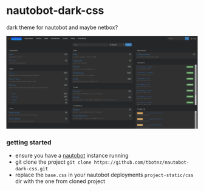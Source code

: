 # nautobot-dark-css
dark theme for nautobot and maybe netbox?

![nautobot](/nbot-dark.PNG)

### getting started
- ensure you have a [nautobot](https://github.com/nautobot) instance running
- git clone the project ``` git clone https://github.com/tbotnz/nautobot-dark-css.git ```
- replace the ```base.css``` in your nautobot deployments ```project-static/css``` dir with the one from cloned project
